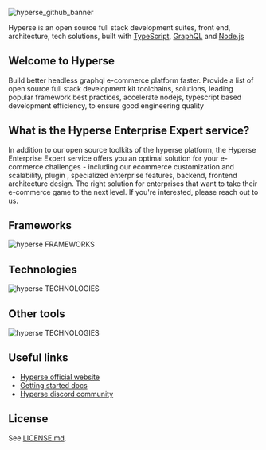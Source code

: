 
![hyperse_github_banner](https://github.com/user-attachments/assets/0ff1e739-869f-4fd1-afdb-1d0c6a15b175) 


Hyperse is an open source full stack development suites, front end,  architecture, tech solutions, built with [TypeScript](http://www.typescriptlang.org/), [GraphQL](https://graphql.org/) and [Node.js](https://nodejs.org)


## Welcome to Hyperse

Build better headless graphql e-commerce platform faster. Provide a list of open source full stack development kit toolchains, solutions, leading popular framework best practices, accelerate nodejs, typescript based development efficiency, to ensure good engineering quality

## What is the Hyperse Enterprise Expert service? 

In addition to our open source toolkits of the hyperse platform, the Hyperse Enterprise Expert service offers you an optimal solution for your e-commerce challenges - including our ecommerce customization and scalability, plugin , specialized enterprise features, backend, frontend architecture design. The right solution for enterprises that want to take their e-commerce game to the next level. If you're interested, please reach out to us.

## Frameworks
![hyperse FRAMEWORKS](https://github.com/user-attachments/assets/9561248a-b31d-443c-9cd7-b2e9a8ffd5d7)

## Technologies
![hyperse TECHNOLOGIES](https://github.com/user-attachments/assets/d3cba6e1-43c3-4c1a-b523-afe9891cd3fe)

## Other tools
![hyperse TECHNOLOGIES](https://github.com/user-attachments/assets/a4dddd32-a7dd-467f-a278-1f89d8ec3fb3)

 ## Useful links

- [Hyperse official website](https://www.hyperse.net)
- [Getting started docs](https://www.hyperse.net/faq)
- [Hyperse discord community](https://www.hyperse.net/community)

## License

See [LICENSE.md](../LICENSE.md).

